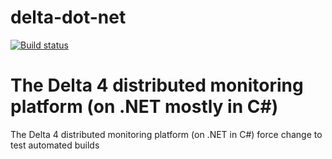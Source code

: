 # delta-dot-net
[![Build status](https://ci.appveyor.com/api/projects/status/xu2kc2ia6ikqrjlo/branch/master?svg=true)](https://ci.appveyor.com/project/datavail/delta-dot-net/branch/master)

The Delta 4 distributed monitoring platform (on .NET mostly in C#)
=======
The Delta 4 distributed monitoring platform (on .NET in C#)
force change to test automated builds

